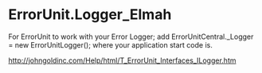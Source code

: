 ﻿# ErrorUnit.Logger_Elmah
For ErrorUnit to work with your Error Logger; add ErrorUnitCentral._Logger = new ErrorUnitLogger(); where your application start code is.

http://johngoldinc.com/Help/html/T_ErrorUnit_Interfaces_ILogger.htm